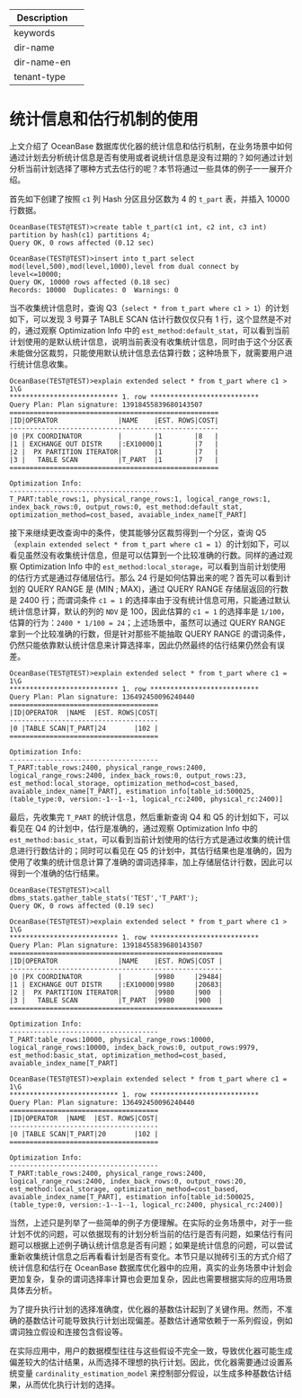 | Description   |                 |
|---------------|-----------------|
| keywords      |                 |
| dir-name      |                 |
| dir-name-en   |                 |
| tenant-type   |                 |

# 统计信息和估行机制的使用

上文介绍了 OceanBase 数据库优化器的统计信息和估行机制，在业务场景中如何通过计划去分析统计信息是否有使用或者说统计信息是没有过期的？如何通过计划分析当前计划选择了哪种方式去估行的呢？本节将通过一些具体的例子一一展开介绍。

首先如下创建了按照 `c1` 列 Hash 分区且分区数为 4 的 `t_part` 表，并插入 10000 行数据。

```shell
OceanBase(TEST@TEST)>create table t_part(c1 int, c2 int, c3 int) partition by hash(c1) partitions 4;
Query OK, 0 rows affected (0.12 sec)

OceanBase(TEST@TEST)>insert into t_part select mod(level,500),mod(level,1000),level from dual connect by level<=10000;
Query OK, 10000 rows affected (0.18 sec)
Records: 10000  Duplicates: 0  Warnings: 0
```

当不收集统计信息时，查询 Q3（`select * from t_part where c1 > 1`）的计划如下，可以发现 3 号算子 TABLE SCAN 估计行数仅仅只有 1 行，这个显然是不对的，通过观察 Optimization Info 中的 `est_method:default_stat`，可以看到当前计划使用的是默认统计信息，说明当前表没有收集统计信息，同时由于这个分区表未能做分区裁剪，只能使用默认统计信息去估算行数；这种场景下，就需要用户进行统计信息收集。

```shell
OceanBase(TEST@TEST)>explain extended select * from t_part where c1 > 1\G
*************************** 1. row ***************************
Query Plan: Plan signature: 13918455839680143507
====================================================
|ID|OPERATOR               |NAME    |EST. ROWS|COST|
----------------------------------------------------
|0 |PX COORDINATOR         |        |1        |8   |
|1 | EXCHANGE OUT DISTR    |:EX10000|1        |7   |
|2 |  PX PARTITION ITERATOR|        |1        |7   |
|3 |   TABLE SCAN          |T_PART  |1        |7   |
====================================================

Optimization Info:
-------------------------------------
T_PART:table_rows:1, physical_range_rows:1, logical_range_rows:1, index_back_rows:0, output_rows:0, est_method:default_stat, optimization_method=cost_based, avaiable_index_name[T_PART]
```

接下来继续更改查询中的条件，使其能够分区裁剪得到一个分区，查询 Q5（`explain extended select * from t_part where c1 = 1`）的计划如下，可以看见虽然没有收集统计信息，但是可以估算到一个比较准确的行数。同样的通过观察 Optimization Info 中的 `est_method:local_storage`，可以看到当前计划使用的估行方式是通过存储层估行。那么 24 行是如何估算出来的呢？首先可以看到计划的 QUERY RANGE 是 (MIN ; MAX)，通过 QUERY RANGE 存储层返回的行数是 2400 行；而谓词条件 `c1 = 1` 的选择率由于没有统计信息可用，只能通过默认统计信息计算，默认的列的 `NDV` 是 100，因此估算的 `c1 = 1`  的选择率是 `1/100`，估算的行为：`2400 * 1/100 = 24`；上述场景中，虽然可以通过 QUERY RANGE 拿到一个比较准确的行数，但是针对那些不能抽取 QUERY RANGE 的谓词条件，仍然只能依靠默认统计信息来计算选择率，因此仍然最终的估行结果仍然会有误差。

```shell
OceanBase(TEST@TEST)>explain extended select * from t_part where c1 = 1\G
*************************** 1. row ***************************
Query Plan: Plan signature: 136492450096240440
=====================================
|ID|OPERATOR  |NAME  |EST. ROWS|COST|
-------------------------------------
|0 |TABLE SCAN|T_PART|24       |102 |
=====================================

Optimization Info:
-------------------------------------
T_PART:table_rows:2400, physical_range_rows:2400, logical_range_rows:2400, index_back_rows:0, output_rows:23, est_method:local_storage, optimization_method=cost_based, avaiable_index_name[T_PART], estimation info[table_id:500025, (table_type:0, version:-1--1--1, logical_rc:2400, physical_rc:2400)]
```

最后，先收集完 `T_PART` 的统计信息，然后重新查询 Q4 和 Q5 的计划如下，可以看见在 Q4 的计划中，估行是准确的，通过观察 Optimization Info 中的 `est_method:basic_stat`，可以看到当前计划使用的估行方式是通过收集的统计信息进行行数估计的；同时可以看见在 Q5 的计划中，其估行结果也是准确的，因为使用了收集的统计信息计算了准确的谓词选择率，加上存储层估计行数，因此可以得到一个准确的估行结果。

```shell
OceanBase(TEST@TEST)>call dbms_stats.gather_table_stats('TEST','T_PART');
Query OK, 0 rows affected (0.19 sec)
```

```shell
OceanBase(TEST@TEST)>explain extended select * from t_part where c1 > 1\G
*************************** 1. row ***************************
Query Plan: Plan signature: 13918455839680143507
=====================================================
|ID|OPERATOR               |NAME    |EST. ROWS|COST |
-----------------------------------------------------
|0 |PX COORDINATOR         |        |9980     |29484|
|1 | EXCHANGE OUT DISTR    |:EX10000|9980     |20683|
|2 |  PX PARTITION ITERATOR|        |9980     |900  |
|3 |   TABLE SCAN          |T_PART  |9980     |900  |
=====================================================

Optimization Info:
-------------------------------------
T_PART:table_rows:10000, physical_range_rows:10000, logical_range_rows:10000, index_back_rows:0, output_rows:9979, est_method:basic_stat, optimization_method=cost_based, avaiable_index_name[T_PART]
```

```shell
OceanBase(TEST@TEST)>explain extended select * from t_part where c1 = 1\G
*************************** 1. row ***************************
Query Plan: Plan signature: 136492450096240440
=====================================
|ID|OPERATOR  |NAME  |EST. ROWS|COST|
-------------------------------------
|0 |TABLE SCAN|T_PART|20       |102 |
=====================================

Optimization Info:
-------------------------------------
T_PART:table_rows:2400, physical_range_rows:2400, logical_range_rows:2400, index_back_rows:0, output_rows:20, est_method:local_storage, optimization_method=cost_based, avaiable_index_name[T_PART], estimation info[table_id:500025, (table_type:0, version:-1--1--1, logical_rc:2400, physical_rc:2400)]
```

当然，上述只是列举了一些简单的例子方便理解。在实际的业务场景中，对于一些计划不优的问题，可以依据现有的计划分析当前的估行是否有问题，如果估行有问题可以根据上述例子确认统计信息是否有问题；如果是统计信息的问题，可以尝试重新收集统计信息之后再看看计划是否有变化。本节只是以抛砖引玉的方式介绍了统计信息和估行在 OceanBase 数据库优化器中的应用，真实的业务场景中计划会更加复杂，复杂的谓词选择率计算也会更加复杂，因此也需要根据实际的应用场景具体去分析。

为了提升执行计划的选择准确度，优化器的基数估计起到了关键作用。然而，不准确的基数估计可能导致执行计划出现偏差。基数估计通常依赖于一系列假设，例如谓词独立假设和连接包含假设等。

在实际应用中，用户的数据模型往往与这些假设不完全一致，导致优化器可能生成偏差较大的估计结果，从而选择不理想的执行计划。因此，优化器需要通过设置系统变量 `cardinality_estimation_model` 来控制部分假设，以生成多种基数估计结果，从而优化执行计划的选择。
